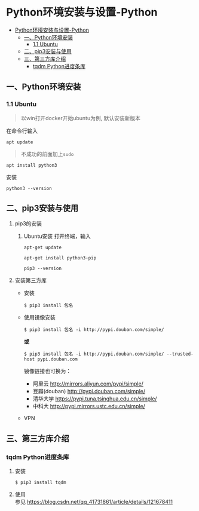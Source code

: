 # Python环境安装与设置-Python


<!-- @import "[TOC]" {cmd="toc" depthFrom=1 depthTo=6 orderedList=false} -->

<!-- code_chunk_output -->

- [Python环境安装与设置-Python](#python环境安装与设置-python)
  - [一、Python环境安装](#一-python环境安装)
    - [1.1 Ubuntu](#11-ubuntu)
  - [二、pip3安装与使用](#二-pip3安装与使用)
  - [三、第三方库介绍](#三-第三方库介绍)
    - [tqdm Python进度条库](#tqdm-python进度条库)

<!-- /code_chunk_output -->

## 一、Python环境安装
### 1.1 Ubuntu
> 以win打开docker开始ubuntu为例, 默认安装新版本

在命令行输入
```shell
apt update
```
> 不成功的前面加上`sudo`

```shell
apt install python3
```

安装
```shell
python3 --version
```


## 二、pip3安装与使用
1. pip3的安装
    1. Ubuntu安装
        打开终端，输入
        ```shell
        apt-get update
        ```
        ```shell
        apt-get install python3-pip
        ```
        ```shell
        pip3 --version
        ```
        

2. 安装第三方库
    + 安装
        ```shell
        $ pip3 install 包名
        ```
        
    + 使用镜像安装  
        ```shell
        $ pip3 install 包名 -i http://pypi.douban.com/simple/ 
        ```
        **或**
        ```shell
        $ pip3 install 包名 -i http://pypi.douban.com/simple/ --trusted-host pypi.douban.com
        ```
        
        镜像链接也可换为：  
        - 阿里云 http://mirrors.aliyun.com/pypi/simple/   
        - 豆瓣(douban) http://pypi.douban.com/simple/   
        - 清华大学 https://pypi.tuna.tsinghua.edu.cn/simple/   
        - 中科大 http://pypi.mirrors.ustc.edu.cn/simple/  
    + VPN


## 三、第三方库介绍

### tqdm Python进度条库
1. 安装
    ```shell
    $ pip3 install tqdm
    ```
2. 使用  
    参见 https://blog.csdn.net/qq_41731861/article/details/121678411





